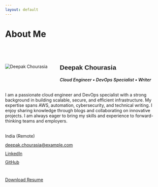 ```yaml
---
layout: default
---
```


# About Me

<section class="professional-card" style="max-width:900px;margin:5rem auto 0 auto;text-align:left;">
  <img src="{{ '/assets/images/deepak.jpg' | relative_url }}" alt="Deepak Chourasia" class="hero-avatar" style="float:left;margin-right:2.5rem;margin-bottom:2rem;">
  <h2 style="color:var(--accent);font-family:'Space Grotesk',sans-serif;font-weight:800;">Deepak Chourasia</h2>
  <h5 style="color:var(--text-secondary);font-weight:600;">Cloud Engineer • DevOps Specialist • Writer</h5>
  <p style="color:var(--text-main);margin:2rem 0;max-width:600px;">I am a passionate cloud engineer and DevOps specialist with a strong background in building scalable, secure, and efficient infrastructure. My expertise spans AWS, automation, cybersecurity, and technical writing. I enjoy sharing knowledge through blogs and collaborating on innovative projects. I am always eager to bring my skills and experience to forward-thinking teams and employers.</p>
  <ul style="list-style:none;padding:0;margin:2rem 0 2.5rem 0;display:flex;flex-direction:column;gap:0.7rem;align-items:flex-start;">
    <li><i class="fas fa-map-marker-alt me-2"></i>India (Remote)</li>
    <li><i class="fas fa-envelope me-2"></i><a href="mailto:deepak.chourasia@example.com" style="color:var(--accent);">deepak.chourasia@example.com</a></li>
    <li><i class="fab fa-linkedin me-2"></i><a href="https://www.linkedin.com/in/deepak-chourasia-3bb283256" target="_blank" style="color:var(--accent);">LinkedIn</a></li>
    <li><i class="fab fa-github me-2"></i><a href="https://github.com/deepak-dkc95" target="_blank" style="color:var(--accent);">GitHub</a></li>
  </ul>
  <a href="{{ '/assets/resume.pdf' | relative_url }}" class="btn btn-primary" download>Download Resume</a>
  <div style="clear:both;"></div>
</section>
